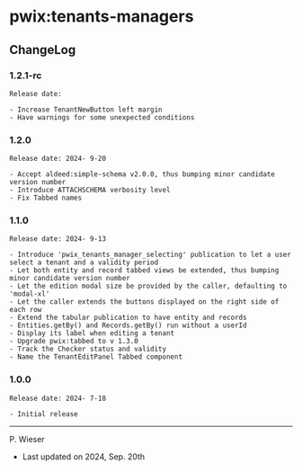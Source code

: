 # pwix:tenants-managers

## ChangeLog

### 1.2.1-rc

    Release date: 

    - Increase TenantNewButton left margin
    - Have warnings for some unexpected conditions

### 1.2.0

    Release date: 2024- 9-20

    - Accept aldeed:simple-schema v2.0.0, thus bumping minor candidate version number
    - Introduce ATTACHSCHEMA verbosity level
    - Fix Tabbed names

### 1.1.0

    Release date: 2024- 9-13

    - Introduce 'pwix_tenants_manager_selecting' publication to let a user select a tenant and a validity period
    - Let both entity and record tabbed views be extended, thus bumping minor candidate version number
    - Let the edition modal size be provided by the caller, defaulting to 'modal-xl'
    - Let the caller extends the buttons displayed on the right side of each row
    - Extend the tabular publication to have entity and records
    - Entities.getBy() and Records.getBy() run without a userId
    - Display its label when editing a tenant
    - Upgrade pwix:tabbed to v 1.3.0
    - Track the Checker status and validity
    - Name the TenantEditPanel Tabbed component

### 1.0.0

    Release date: 2024- 7-18

    - Initial release

---
P. Wieser
- Last updated on 2024, Sep. 20th
